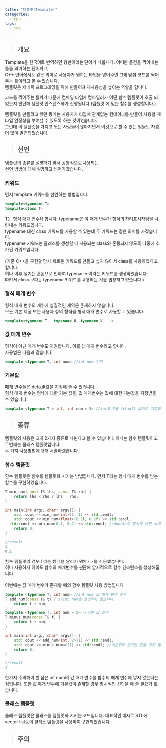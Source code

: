 ```yaml
---
title: "템플릿(Template)"
categories:
  - cpp
tags:
  - tag
---
```

> ## 개요

Template을 한국어로 번역하면 형판이라는 단어가 나옵니다. 어떠한 물건을 찍어내는 틀을 의미하는 단어이고,<br>
C++ 언어에서도 같은 의미로 사용자가 원하는 타입을 넣어주면 그에 맞춰 코드를 찍어주는 틀이라고 볼 수 있습니다.<br>
템플릿은 제네릭 프로그래밍을 위해 만들어져 재사용성을 높이는 역할을 합니다.

코드를 찍어주는 틀이기 때문에 컴파일 타임에 컴파일러가 어떤 함수 템플릿이 호출 되었는지 판단해
템플릿 인스턴스화가 진행됩니다.(템플릿 에 맞는 함수를 생성합니다.)

템플릿을 만들려고 했던 동기는 사용자가 타입에 관계없는 컨테이너를 만들어 사용할 때 타입 안정성을 부여할 수 있도록 하는 것이였습니다.<br>
그런데 이 템플릿을 가지고 노는 사람들이 많아지면서 이것으로 할 수 있는 일들도 차츰 더 많이 발견되었습니다.

> ## 선언

템플릿의 종류를 설명하기 앞서 공통적으로 사용되는<br>
선언 방법에 대해 설명하고 넘어가겠습니다.
### 키워드
먼저 template 키워드를 선언하는 방법입니다.
```cpp
template<typename T>
template<class T>
```
T는 형식 매개 변수라 합니다. typename은 이 매개 변수가 형식의 자리표시자임을 나타내는 키워드입니다.<br>
typename 대신 class 키워드를 사용할 수 있는데 두 키워드는 같은 의미를 가졌습니다.<br>
typename 키워드는 클래스를 생성할 때 사용되는 class와 혼동되지 않도록 나중에 추가된 키워드입니다.<br>
<br>
(기존 C++을 구현할 당시 새로운 키워드를 만들고 싶지 않아서 class를 사용하였다고 합니다.<br>
허나 이후 생기는 혼동으로 인하여 typename 이라는 키워드를 생성하였습니다.<br>
따라서 class 보다는 typename 키워드를 사용하는 것을 권장하고 있습니다.)

### 형식 매개 변수
형식 매개 변수의 개수에 실질적인 제약은 존재하지 않습니다.<br>
모든 기본 제공 또는 사용자 정의 형식을 형식 매개 변수로 사용할 수 있습니다.
```cpp
template<typename T,  typename U, typename V ...>
```
### 값 매개 변수
형식이 아닌 매개 변수도 지원합니다. 이를 값 매개 변수라고 합니다.<br>
사용법은 다음과 같습니다.
```cpp
template <typename T, int num> //int num 선언
```
### 기본값
매개 변수들은 default값을 지정해 줄 수 있습니다.<br>
형식 매개 변수는 형식에 대한 기본 값을, 값 매개변수는 값에 대한 기본값을 지정받을 수 있습니다.
```cpp
template <typename T = int, int num = 5> //int와 5를 default 값으로 지정했다.
```
> ## 종류

템플릿의 사용은 크게 2가지 종류로 나뉜다고 볼 수 있습니다. 하나는 함수 템플릿이고 두번째는 클래스 템플릿입니다.<br>
두 가지 사용방법에 대해 서술하겠습니다.
### 함수 템플릿
함수 템플릿은 함수를 템플릿화 시키는 방법입니다.
먼저 T라는 형식 매개 변수를 받는 함수를 구현하였습니다.
```cpp
T min_num(const T& lhs, const T& rhs) {
	return lhs < rhs ? lhs : rhs;
}

int main(int argc, char* argv[]) {
	std::cout << min_num<int>(1, 2) << std::endl;
	std::cout << min_num<float>(0.1f, 0.2f) << std::endl;
  std::cout << min_num(0.1, 0.2) << std::endl; //double로 암시적 변환 <>만 붙여도 됩니다! min_num<>(0.1, 0.2)
	return 0;
}

//result
1
0.1
```
함수 템플릿의 경우 T라는 형식을 알리기 위해 <>를 사용했습니다.<br>
허나 사용하지 않아도 함수의 매개변수를 판단해 암시적으로 함수 인스턴스를 생성해줍니다.<br>
<br>
이번에는 값 매개 변수가 존재할 때의 함수 템플릿 사용 방법입니다.
```cpp
template <typename T, int num> //int num 값 매개 변수 선언
T add_num(const T& t) { //int num을 선언하지 않습니다.
	return t + num;
}
template <typename T, int num = 2> //기본 값 선언
T minus_num(const T& t) {
	return t + num;
}

int main(int argc, char* argv[]) {
	std::cout << add_num<int, 2>(1) << std::endl;
	std::cout << minus_num<>(1) << std::endl; //기본값이 있으면 값을 주지 않아도 됩니다.
	return 0;
}

//result
3
```
한가지 주의해야 할 점은 int num의 값 매개 변수를 함수의 매개 변수에 넣지 않는다는 점입니다.
또한 값 매개 변수에 기본값이 존재할 경우 명시적인 선언을 해 줄 필요가 없습니다.


### 클래스 템플릿
클래스 템플릿은 클래스를 템플릿화 시키는 코드입니다.
대표적인 예시로 STL에 vector list등이 클래스 템플릿을 사용하여 구현되었습니다.

  
> ## 주의

  
